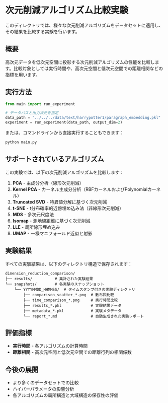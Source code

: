 # 次元削減アルゴリズム比較実験

このディレクトリでは、様々な次元削減アルゴリズムをデータセットに適用し、その結果を比較する実験を行います。

## 概要

高次元データを低次元空間に投影する次元削減アルゴリズムの性能を比較します。比較対象としては実行時間や、高次元空間と低次元空間での距離相関などの指標を用います。

## 実行方法

```python
from main import run_experiment

# データパスと出力次元を指定
data_path = "../../../data/text/harrypotter1/paragraph_embedding.pkl"
experiment = run_experiment(data_path, output_dim=2)
```

または、コマンドラインから直接実行することもできます：

```bash
python main.py
```

## サポートされているアルゴリズム

この実験では、以下の次元削減アルゴリズムを比較します：

1. **PCA** - 主成分分析（線形次元削減）
2. **Kernel PCA** - カーネル主成分分析（RBFカーネルおよびPolynomialカーネル）
3. **Truncated SVD** - 特異値分解に基づく次元削減
4. **t-SNE** - t分布確率的近傍埋め込み法（非線形次元削減）
5. **MDS** - 多次元尺度法
6. **Isomap** - 測地線距離に基づく次元削減
7. **LLE** - 局所線形埋め込み
8. **UMAP** - 一様マニフォールド近似と射影

## 実験結果

すべての実験結果は、以下のディレクトリ構造で保存されます：

```
dimension_reduction_comparison/
├── results/          # 集計された実験結果
└── snapshots/        # 各実験のスナップショット
    └── YYYYMMDD_HHMMSS/  # タイムスタンプ付きの実験ディレクトリ
        ├── comparison_scatter_*.png  # 散布図比較
        ├── time_comparison_*.png     # 実行時間比較
        ├── results_*.pkl             # 実験結果データ
        ├── metadata_*.pkl            # 実験メタデータ
        └── report_*.md               # 自動生成された実験レポート
```

## 評価指標

- **実行時間** - 各アルゴリズムの計算時間
- **距離相関** - 高次元空間と低次元空間での距離行列の相関係数

## 今後の展開

- より多くのデータセットでの比較
- ハイパーパラメータの影響分析
- 各アルゴリズムの局所構造と大域構造の保存性の評価